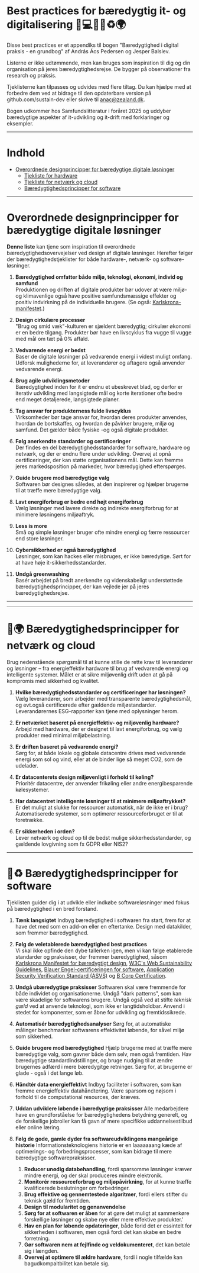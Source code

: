 # Best practices for bæredygtig it- og digitalisering 🌱💻📘✨♻️🌍

Disse best practices er et appendiks til bogen "Bæredygtighed i digital praksis - en grundbog" af András Ács Pedersen og Jesper Balslev.

Listerne er ikke udtømmende, men kan bruges som inspiration til dig og din organisation på jeres bæredygtighedsrejse. De bygger på observationer fra research og praksis.

Tjeklisterne kan tilpasses og udvides med flere tiltag. Du kan hjælpe med at forbedre dem ved at bidrage til den opdaterbare version på github.com/sustain-dev eller skrive til anac@zealand.dk.

Bogen udkommer hos Samfundslitteratur i foråret 2025 og uddyber bæredygtige aspekter af it-udvikling og it-drift med forklaringer og eksempler.

---

# Indhold

- [Overordnede designprincipper for bæredygtige digitale løsninger](#Overordnede-designprincipper-for-bæredygtige-digitale-løsninger)
   - [Tjekliste for hardware](#bæredygtighedsprincipper-for-anvendelsen-af-hardware)
   - [Tjekliste for netværk og cloud](#bæredygtighedsprincipper-for-netværk-og-cloud)
   - [Bæredygtighedsprincipper for software](#bæredygtighedsprincipper-for-software)

---

# Overordnede designprincipper for bæredygtige digitale løsninger

**Denne liste** kan tjene som inspiration til overordnede bæredygtighedsovervejelser ved design af digitale løsninger. Herefter følger der bæredygtighedstjeklister for både hardware-, netværk- og software-løsninger. 

1. **Bæredygtighed omfatter både miljø, teknologi, økonomi, individ og samfund**  
   Produktionen og driften af digitale produkter bør udover at være miljø- og klimavenlige også have positive samfundsmæssige effekter og positiv indvirkning på de individuelle brugere. (Se også: [Karlskrona-manifestet](https://arxiv.org/abs/1410.6968).)
   
2. **Design cirkulære processer**  
   "Brug og smid væk"-kulturen er sjældent bæredygtig; cirkulær økonomi er en bedre tilgang. Produkter bør have en livscyklus fra vugge til vugge med mål om tæt på 0% affald.

3. **Vedvarende energi er bedst**  
   Baser de digitale løsninger på vedvarende energi i videst muligt omfang. Udforsk mulighederne for, at leverandører og aftagere også anvender vedvarende energi.
   
4. **Brug agile udviklingsmetoder**  
   Bæredygtighed inden for it er endnu et ubeskrevet blad, og derfor er iterativ udvikling med langsigtede mål og korte iterationer ofte bedre end meget detaljerede, langsigtede planer.

5. **Tag ansvar for produkterness fulde livscyklus**  
   Virksomheder bør tage ansvar for, hvordan deres produkter anvendes, hvordan de bortskaffes, og hvordan de påvirker brugere, miljø og samfund. Det gælder både fysiske -og også digitale produkter. 

6. **Følg anerkendte standarder og certificeringer**  
   Der findes en del bæredygtighedsstandarder for software, hardware og netværk, og der er endnu flere under udvikling. Overvej at opnå certificeringer, der kan støtte organisationens mål. Dette kan fremme jeres markedsposition på markeder, hvor bæredygighed efterspørges. 

7. **Guide brugere mod bæredygtige valg**  
   Softwaren bør designes således, at den inspirerer og hjælper brugerne til at træffe mere bæredygtige valg.

8. **Lavt energiforbrug er bedre end højt energiforbrug**  
   Vælg løsninger med lavere direkte og indirekte energiforbrug for at minimere løsningens miljøaftryk.

9. **Less is more**  
   Små og simple løsninger bruger ofte mindre energi og færre ressourcer end store løsninger. 

10. **Cybersikkerhed er også bæredygtighed**  
    Løsninger, som kan hackes eller misbruges, er ikke bæredytige. Sørt for at have høje it-sikkerhedsstandarder. 

11. **Undgå greenwashing**  
    Basér arbejdet på bredt anerkendte og videnskabeligt understøttede bæredygtighedsprincipper, der kan vejlede jer på jeres bæredygtighedsrejse.

---


---

# 🔌🌍 Bæredygtighedsprincipper for netværk og cloud
Brug nedenstående spørgsmål til at kunne stille de rette krav til leverandører og løsninger – fra energieffektiv hardware til brug af vedvarende energi og intelligente systemer. Målet er at sikre miljøvenlig drift uden at gå på kompromis med sikkerhed og kvalitet.

1. **Hvilke bæredygtighedsstandarder og certificeringer har løsningen?**  
   Vælg leverandører, som arbejder med transparente bæredygtighedsmål, og evt.også certificerede efter gældende miljøstandarder. Leverandørernes ESG-rapporter kan tjene med oplysninger herom.  

2. **Er netværket baseret på energieffektiv- og miljøvenlig hardware?**  
   Arbejd med hardware, der er designet til lavt energiforbrug, og vælg produkter med minimal miljøbelastning.

3. **Er driften baseret på vedvarende energi?**  
   Sørg for, at både lokale og globale datacentre drives med vedvarende energi som sol og vind, eller at de binder lige så meget CO2, som de udelader. 

4. **Er datacenterets design miljøvenligt i forhold til køling?**  
   Prioritér datacentre, der anvender frikøling eller andre energibesparende kølesystemer.

5. **Har datacentret intelligente løsninger til at minimere miljøaftrykket?**  
   Er det muligt at slukke for ressourcer automatisk, når de ikke er i brug? Automatiserede systemer, som optimerer ressourceforbruget er til at foretrække. 

6. **Er sikkerheden i orden?**  
   Lever netværk og cloud op til de bedst mulige sikkerhedsstandarder, og gældende lovgivning som fx GDPR eller NIS2? 

---

# 💾♻️ Bæredygtighedsprincipper for software
Tjeklisten guider dig i at udvikle eller indkøbe softwareløsninger med fokus på bæredygtighed i en bred forstand.  

1. **Tænk langsigtet**
Indbyg bæredygtighed i softwaren fra start, frem for at have det med som en add-on eller en eftertanke. Design med datakilder, som fremmer bæredygtighed.

2. **Følg de veletablerede bæredygtighed best practices**		
Vi skal ikke opfinde den dybe tallerken igen, men vi kan følge etablerede standarder og praksisser, der fremmer bæredygtighed, såsom [Karlskrona Manifestet for bæredygtigt design](https://sustainabilitydesign.org/), [W3C's Web Sustainability Guidelines](https://w3c.github.io/sustyweb/), [Blauer Engel-certificeringen for software](https://www.blauer-engel.de/en/products/software), [Application Security Verification Standard (ASVS)](https://owasp.org/www-project-application-security-verification-standard/) og [B Corp Certification](https://www.bcorporation.net/).

3. **Undgå ubæredygtige praksisser**
Softwaren skal være fremmende for både individet og organisationerne. Undgå "dark patterns", som kan være skadelige for softwarens brugere. Undgå også ved at stifte *teknisk gæld* ved at anvende teknologi, som ikke er langtidsholdbar. Anvend i stedet for komponenter, som er åbne for udvikling og fremtidssikrede.
 
4. **Automatisér bæredygtighedsanalyser**
Sørg for, at automatiske målinger benchmarker softwarens effektivitet løbende, for såvel miljø som sikkerhed.  
     
5. **Guide brugere mod bæredygtighed**
Hjælp brugerne med at træffe mere bæredygtige valg, som gavner både dem selv, men også fremtiden. Hav bæredygtige standardindstillinger, og bruge nudging til at ændre brugernes adfærd i mere bæredygitge retninger. Sørg for, at brugerne er glade - også i det lange løb.  

6. **Håndtér data energieffektivt**
Indbyg faciliteter i softwaren, som kan fremme energieffektiv datahåndtering. Være sparsom og nøjsom i forhold til de computational resources, der kræves.

7. **Uddan udviklere løbende i bæredygtige praksisser**
Alle medarbejdere have en grundforståelse for bæredygtighedens betydning generelt, og de forskellige jobroller kan få gavn af mere specifikke uddannelsestilbud eller online læring. 

8. **Følg de gode, gamle dyder fra softwareudviklingens mangeårige historie**
Informationsteknologiens historie er en laaaaaaang kæde af optimerings- og forbedringsprocesser, som kan bidrage til mere bæredygtige softwarepraksisser. 
 
   1. **Reducer unødig databehandling**, fordi sparsomme løsninger kræver mindre energi, og der skal produceres mindre elektronik.
   2. **Monitorér ressourceforbrug og miljøpåvirkning**, for at kunne træffe kvalificerede beslutninger om forbedringer.
   3. **Brug effektive og gennemtestede algoritmer**, fordi ellers stifter du teknisk gæld for fremtiden.
   4. **Design til modularitet og genanvendelse** 
   5. **Sørg for at softwaren er åben** for at gøre det muligt at sammenkøre forskellige løsninger og skabe nye eller mere effektive produkter.'
   6. **Hav en plan for løbende opdateringer**, både forid det er essintelt for sikkerheden i softwaren, men også fordi det kan skabe en bedre forretning.
   7. **Gør softwaren nem at fejlfinde og veldokumenteret**, det kan betale sig i længden. 
   8. **Overvej at optimere til ældre hardware**, fordi i nogle tilfælde kan bagudkompaitbilitet kan betale sig.
  

